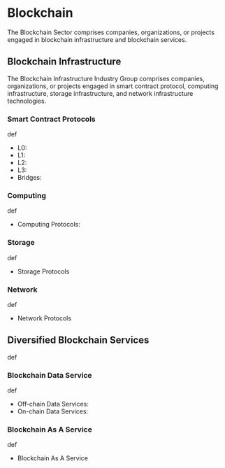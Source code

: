 # Blockchain

The Blockchain Sector comprises companies, organizations, or projects engaged in blockchain infrastructure and blockchain services.

## Blockchain Infrastructure

The Blockchain Infrastructure Industry Group comprises companies, organizations, or projects engaged in smart contract protocol, computing infrastructure, storage infrastructure, and network infrastructure technologies.

### Smart Contract Protocols

def

* L0:
* L1:
* L2:
* L3:
* Bridges:

### Computing

def

* Computing Protocols:

### Storage

def

* Storage Protocols

### Network

def

* Network Protocols

## Diversified Blockchain Services

def

### Blockchain Data Service

def

* Off-chain Data Services:
* On-chain Data Services:

### Blockchain As A Service

def

* Blockchain As A Service
